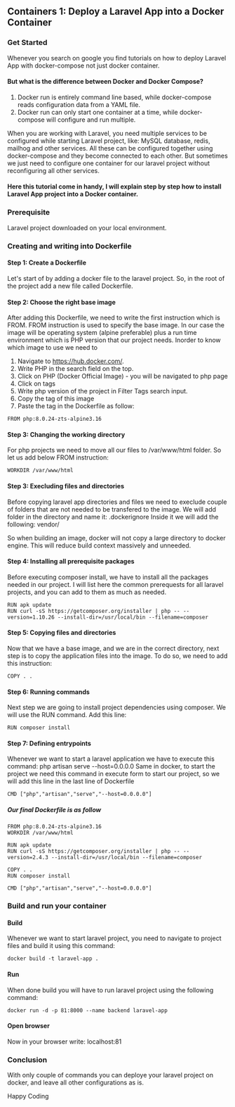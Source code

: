 ## Containers 1: Deploy a Laravel App into a Docker Container

### Get Started

Whenever you search on google you find tutorials on how to deploy Laravel App with docker-compose not just docker container. 
#### But what is the difference between Docker and Docker Compose? 
1. Docker run is entirely command line based, while docker-compose reads configuration data from a YAML file. 
2. Docker run can only start one container at a time, while docker-compose will configure and run multiple.

When you are working with Laravel, you need multiple services to be configured while starting Laravel project, like: MySQL database, redis, mailhog and other services. All these can be configured together using docker-compose and they become connected to each other. 
But sometimes we just need to configure one container for our laravel project without reconfiguring all other services. 

#### Here this tutorial come in handy, I will explain step by step how to install Laravel App project into a Docker container. 

### Prerequisite

Laravel project downloaded on your local environment.

### Creating and writing into Dockerfile

#### Step 1: Create a Dockerfile

Let's start of by adding a docker file to the laravel project. 
So, in the root of the project add a new file called Dockerfile.

#### Step 2: Choose the right base image

After adding this Dockerfile, we need to write the first instruction which is FROM.
FROM instruction is used to specify the base image. In our case the image will be operating system (alpine preferable) plus a run time environment which is PHP version that our project needs.
Inorder to know which image to use we need to 
1. Navigate to https://hub.docker.com/.
2. Write PHP in the search field on the top.
3. Click on PHP (Docker Official Image) - you will be navigated to php page
4. Click on tags
5. Write php version of the project in Filter Tags search input.
6. Copy the tag of this image
7. Paste the tag in the Dockerfile as follow: 
```
FROM php:8.0.24-zts-alpine3.16
```

#### Step 3: Changing the working directory

For php projects we need to move all our files to /var/www/html folder. So let us add below FROM instruction:
```
WORKDIR /var/www/html
```

#### Step 3: Execluding files and directories

Before copying laravel app directories and files we need to execlude couple of folders that are not needed to be transfered to the image.
We will add folder in the directory and name it: .dockerignore
Inside it we will add the following:
vendor/

So when building an image, docker will not copy a large directory to docker engine.
This will reduce build context massively and unneeded.

#### Step 4: Installing all prerequisite packages

Before executing composer install, we have to install all the packages needed in our project. 
I will list here the common prerequests for all laravel projects, and you can add to them as much as needed.
```
RUN apk update 
RUN curl -sS https://getcomposer.org/installer | php -- --version=1.10.26 --install-dir=/usr/local/bin --filename=composer
```

#### Step 5: Copying files and directories

Now that we have a base image, and we are in the correct directory, next step is to copy the application files into the image. 
To do so, we need to add this instruction: 
```
COPY . .
```

#### Step 6: Running commands

Next step we are going to install project dependencies using composer. We will use the RUN command.
Add this line: 
```
RUN composer install
```

#### Step 7: Defining entrypoints

Whenever we want to start a laravel application we have to execute this command: php artisan serve --host=0.0.0.0
Same in docker, to start the project we need this command in execute form to start our project, so we will add this line in the last line of Dockerfile

```
CMD ["php","artisan","serve","--host=0.0.0.0"]
```

##### Our final Dockerfile is as follow

```
FROM php:8.0.24-zts-alpine3.16
WORKDIR /var/www/html

RUN apk update 
RUN curl -sS https://getcomposer.org/installer | php -- --version=2.4.3 --install-dir=/usr/local/bin --filename=composer

COPY . .
RUN composer install

CMD ["php","artisan","serve","--host=0.0.0.0"]
```

### Build and run your container

#### Build

Whenever we want to start laravel project, you need to navigate to project files and build it using this command:
```
docker build -t laravel-app .
```

#### Run

When done build you will have to run laravel project using the following command:
```
docker run -d -p 81:8000 --name backend laravel-app
```

#### Open browser

Now in your browser write: localhost:81


### Conclusion
With only couple of commands you can deploye your laravel project on docker, and leave all other configurations as is.


Happy Coding
